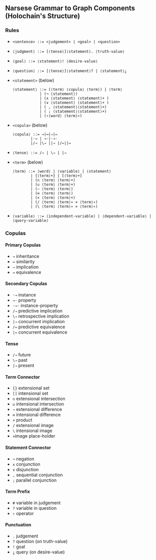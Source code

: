 ## Narsese Grammar to Graph Components (Holochain's Structure)

### Rules

 - `<sentence> ::= <judgement> | <goal> | <question>`

 - `⟨judgment⟩ ::= [⟨tense⟩]⟨statement⟩. ⟨truth-value⟩`

 - `⟨goal⟩ ::= ⟨statement⟩! ⟨desire-value⟩`

 - `⟨question⟩ ::= [⟨tense⟩]⟨statement⟩? | ⟨statement⟩¿`

 - `<statement>` (below)
 	```
 	⟨statement⟩ ::= (⟨term⟩ ⟨copula⟩ ⟨term⟩) | ⟨term⟩
				| (¬ ⟨statement⟩)
				| (∧ ⟨statement⟩ ⟨statement⟩+ )
				| (∨ ⟨statement⟩ ⟨statement⟩+ )
				| ( , ⟨statement⟩⟨statement⟩+)
				| ( ; ⟨statement⟩⟨statement⟩+)
				| (⇑⟨word⟩ ⟨term⟩∗)
	```

 - `<copula>` (below)
 	```
 	⟨copula⟩ ::= →|↔|⇒|⇔
			|◦→ | →◦|◦→◦
			|/⇒ |\⇒ ||⇒ |/⇔||⇔
	```

 - `⟨tense⟩ ::= /⇒ | \⇒ | |⇒`

 - `<term>` (below)
 	```
 	⟨term⟩ ::= ⟨word⟩ | ⟨variable⟩ | ⟨statement⟩
			| {⟨term⟩+} | [⟨term⟩+]
			| (∩ ⟨term⟩ ⟨term⟩+)
			| (∪ ⟨term⟩ ⟨term⟩+)
			| (− ⟨term⟩ ⟨term⟩)
			| (⊖ ⟨term⟩ ⟨term⟩)
			| (× ⟨term⟩ ⟨term⟩+)
			| (/ ⟨term⟩ ⟨term⟩∗ ⋄ ⟨term⟩∗)
			| (\ ⟨term⟩ ⟨term⟩∗ ⋄ ⟨term⟩∗)
	```

 - `⟨variable⟩ ::= ⟨independent-variable⟩ | ⟨dependent-variable⟩ | ⟨query-variable⟩`

### Copulas

#### Primary Copulas

 - `→` inheritance  
 - `↔` similarity 
 - `⇒` implication 
 - `⇔` equivalence

#### Secondary Copulas

 - `◦→` instance
 - `→◦` property
 - `◦→◦` instance-property
 - `/⇒` predictive implication
 - `\⇒` retrospective implication
 - `|⇒` concurrent implication
 - `/⇔` predictive equivalence
 - `|⇔` concurrent equivalence

#### Tense

 - `/⇒` future
 - `\⇒` past
 - `|⇒` present

#### Term Connector

 - `{}` extensional set
 - `[]` intensional set
 - `∩` extensional intersection
 - `∪` intensional intersection
 - `−` extensional difference
 - `⊖` intensional difference
 - `×` product
 - `/` extensional image
 - `\` intensional image
 - `⋄`image place-holder

#### Statement Connector

 - `¬` negation
 - `∧` conjunction
 - `∨` disjunction
 - `,` sequential conjunction
 - `;` parallel conjunction

#### Term Prefix

 - `#` variable in judgement
 - `?` variable in question
 - `⇑` operator

#### Punctuation

 - `.` judgement
 - `?` question (on truth-value)
 - `!` goal
 - `¿` query (on desire-value)
